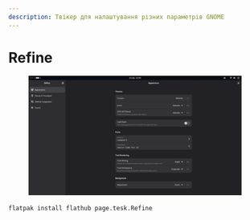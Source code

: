 ```yaml
---
description: Твікер для налаштування різних параметрів GNOME
---
```


# Refine

<figure><img src="../../.gitbook/assets/image (2) (1).png" alt=""><figcaption></figcaption></figure>

```bash
flatpak install flathub page.tesk.Refine
```
